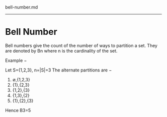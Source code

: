 bell-number.md

---

# Bell Number

Bell numbers give the count of the number of ways to partition a set. They are denoted by Bn where n is the cardinality of the set.

Example −

Let S={1,2,3}, n=|S|=3
The alternate partitions are −

1. ∅,{1,2,3}
2. {1},{2,3}
3. {1,2},{3}
4. {1,3},{2}
5. {1},{2},{3}

Hence B3=5
